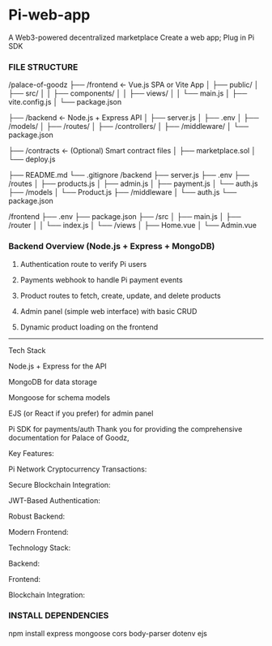 # Pi-web-app
A Web3-powered decentralized marketplace
Create a web app; Plug in Pi SDK
### FILE STRUCTURE ###

/palace-of-goodz
├── /frontend            ← Vue.js SPA or Vite App
│   ├── public/
│   ├── src/
│   │   ├── components/
│   │   ├── views/
│   │   └── main.js
│   ├── vite.config.js
│   └── package.json

├── /backend             ← Node.js + Express API
│   ├── server.js
│   ├── .env
│   ├── /models/
│   ├── /routes/
│   ├── /controllers/
│   ├── /middleware/
│   └── package.json

├── /contracts           ← (Optional) Smart contract files
│   ├── marketplace.sol
│   └── deploy.js

├── README.md
└── .gitignore
/backend
├── server.js
├── .env
├── /routes
│   ├── products.js
│   ├── admin.js
│   ├── payment.js
│   └── auth.js
├── /models
│   └── Product.js
├── /middleware
│   └── auth.js
└── package.json

/frontend
├── .env
├── package.json
├── /src
│   ├── main.js
│   ├── /router
│   │   └── index.js
│   └── /views
│       ├── Home.vue
│       └── Admin.vue


### Backend Overview (Node.js + Express + MongoDB) ###

1. Authentication route to verify Pi users


2. Payments webhook to handle Pi payment events


3. Product routes to fetch, create, update, and delete products


4. Admin panel (simple web interface) with basic CRUD


5. Dynamic product loading on the frontend




---

Tech Stack

Node.js + Express for the API

MongoDB for data storage

Mongoose for schema models

EJS (or React if you prefer) for admin panel

Pi SDK for payments/auth
Thank you for providing the comprehensive documentation for Palace of Goodz,    

Key Features:

Pi Network Cryptocurrency Transactions:  

Secure Blockchain Integration:  

JWT-Based Authentication:  

Robust Backend:  

Modern Frontend:  


Technology Stack:

Backend:  

Frontend:  

Blockchain Integration:  
### INSTALL DEPENDENCIES ###
npm install express mongoose cors body-parser dotenv ejs
